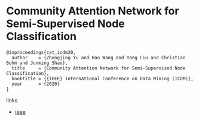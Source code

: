 # Community Attention Network for Semi-Supervised Node Classification

```
@inproceedings{cat_icdm20,
  author    = {Zhongjing Yu and Han Wang and Yang Liu and Christian Bohm and Junming Shao},
  title     = {Community Attention Network for Semi-Supervised Node Classification},
  booktitle = {{IEEE} International Conference on Data Mining (ICDM)},
  year      = {2020}
}
```

links
- [ieee](https://ieeexplore.ieee.org/document/9338422)
